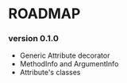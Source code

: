 # ROADMAP

### version 0.1.0
- Generic Attribute decorator
- MethodInfo and ArgumentInfo
- Attribute's classes
